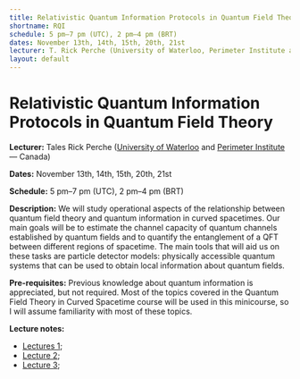 ```yaml
---
title: Relativistic Quantum Information Protocols in Quantum Field Theory
shortname: RQI
schedule: 5 pm–7 pm (UTC), 2 pm–4 pm (BRT)
dates: November 13th, 14th, 15th, 20th, 21st
lecturer: T. Rick Perche (University of Waterloo, Perimeter Institute and the Institute of Quantum Computing — Canada)
layout: default
---
```


# Relativistic Quantum Information Protocols in Quantum Field Theory

**Lecturer:** Tales Rick Perche ([University of Waterloo](https://uwaterloo.ca/) and [Perimeter Institute](https://perimeterinstitute.ca/) — Canada)

**Dates:** November 13th, 14th, 15th, 20th, 21st

**Schedule:** 5 pm–7 pm (UTC), 2 pm–4 pm (BRT)

**Description:** We will study operational aspects of the relationship between quantum field theory and quantum information in curved spacetimes. Our main goals will be to  estimate the channel capacity of quantum channels established by quantum fields and to quantify the entanglement of a QFT between different regions of spacetime. The main tools that will aid us on these tasks are particle detector models: physically accessible quantum systems that can be used to obtain local information about quantum fields.

**Pre-requisites:** Previous knowledge about quantum information is appreciated, but not required. Most of the topics covered in the Quantum Field Theory in Curved Spacetime course will be used in this minicourse, so I will assume familiarity with most of these topics.

**Lecture notes:** 

* [Lectures 1](https://bht50.github.io/minicourses/RQI_L1.pdf);
* [Lecture 2](https://bht50.github.io/minicourses/RQI_L2BHTMiniCourseLec3.pdf);
* [Lecture 3](https://bht50.github.io/minicourses/RQI_L3.pdf);
